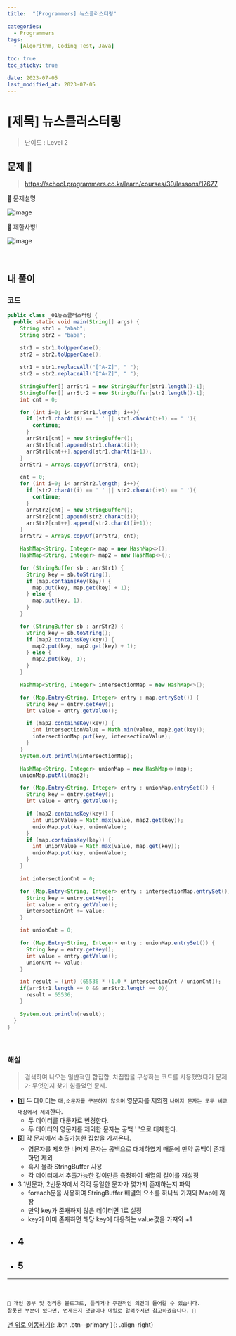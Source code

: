 ```yaml
---
title:  "[Programmers] 뉴스클러스터링" 

categories:
  - Programmers
tags:
  - [Algorithm, Coding Test, Java]

toc: true
toc_sticky: true

date: 2023-07-05
last_modified_at: 2023-07-05
---
```


# [제목] 뉴스클러스터링

> 난이도 : Level 2

## 문제 🎯

> <https://school.programmers.co.kr/learn/courses/30/lessons/17677>

📢 문제설명

![image](https://github.com/hwet-j/hwet-j.github.io/assets/81364742/60e5356d-ed93-4544-bfbd-553d61a62ace)

📢 제한사항!

![image](https://github.com/hwet-j/hwet-j.github.io/assets/81364742/50850118-cde8-4c28-9900-f47f131caf99)



<br>

## 내 풀이

### 코드

```java
public class _01뉴스클러스터링 {
  public static void main(String[] args) {
    String str1 = "abab";
    String str2 = "baba";
    
    str1 = str1.toUpperCase();
    str2 = str2.toUpperCase();

    str1 = str1.replaceAll("[^A-Z]", " ");
    str2 = str2.replaceAll("[^A-Z]", " ");

    StringBuffer[] arrStr1 = new StringBuffer[str1.length()-1];
    StringBuffer[] arrStr2 = new StringBuffer[str2.length()-1];
    int cnt = 0;

    for (int i=0; i< arrStr1.length; i++){
      if (str1.charAt(i) == ' ' || str1.charAt(i+1) == ' '){
        continue;
      }
      arrStr1[cnt] = new StringBuffer();
      arrStr1[cnt].append(str1.charAt(i));
      arrStr1[cnt++].append(str1.charAt(i+1));
    }
    arrStr1 = Arrays.copyOf(arrStr1, cnt);

    cnt = 0;
    for (int i=0; i< arrStr2.length; i++){
      if (str2.charAt(i) == ' ' || str2.charAt(i+1) == ' '){
        continue;
      }
      arrStr2[cnt] = new StringBuffer();
      arrStr2[cnt].append(str2.charAt(i));
      arrStr2[cnt++].append(str2.charAt(i+1));
    }
    arrStr2 = Arrays.copyOf(arrStr2, cnt);

    HashMap<String, Integer> map = new HashMap<>();
    HashMap<String, Integer> map2 = new HashMap<>();

    for (StringBuffer sb : arrStr1) {
      String key = sb.toString();
      if (map.containsKey(key)) {
        map.put(key, map.get(key) + 1);
      } else {
        map.put(key, 1);
      }
    }

    for (StringBuffer sb : arrStr2) {
      String key = sb.toString();
      if (map2.containsKey(key)) {
        map2.put(key, map2.get(key) + 1);
      } else {
        map2.put(key, 1);
      }
    }

    HashMap<String, Integer> intersectionMap = new HashMap<>();

    for (Map.Entry<String, Integer> entry : map.entrySet()) {
      String key = entry.getKey();
      int value = entry.getValue();

      if (map2.containsKey(key)) {
        int intersectionValue = Math.min(value, map2.get(key));
        intersectionMap.put(key, intersectionValue);
      }
    }
    System.out.println(intersectionMap);

    HashMap<String, Integer> unionMap = new HashMap<>(map);
    unionMap.putAll(map2);

    for (Map.Entry<String, Integer> entry : unionMap.entrySet()) {
      String key = entry.getKey();
      int value = entry.getValue();

      if (map2.containsKey(key)) {
        int unionValue = Math.max(value, map2.get(key));
        unionMap.put(key, unionValue);
      }
      if (map.containsKey(key)) {
        int unionValue = Math.max(value, map.get(key));
        unionMap.put(key, unionValue);
      }
    }

    int intersectionCnt = 0;

    for (Map.Entry<String, Integer> entry : intersectionMap.entrySet()) {
      String key = entry.getKey();
      int value = entry.getValue();
      intersectionCnt += value;
    }

    int unionCnt = 0;

    for (Map.Entry<String, Integer> entry : unionMap.entrySet()) {
      String key = entry.getKey();
      int value = entry.getValue();
      unionCnt += value;
    }

    int result = (int) (65536 * (1.0 * intersectionCnt / unionCnt));
    if(arrStr1.length == 0 && arrStr2.length == 0){
      result = 65536;
    }

    System.out.println(result);
  }
}
```

<br>

### 해설

> 검색하여 나오는 일반적인 합집합, 차집합을 구성하는 코드를 사용했었다가 문제가 무엇인지 찾기 힘들었던 문제.

- 1️⃣ 두 데이터는 `대,소문자를 구분하지 않으며` 영문자를 제외한 `나머지 문자는 모두 비교대상에서 제외`한다.
  - 두 데이터를 대문자로 변경한다. 
  - 두 데이터의 영문자를 제외한 문자는 공백 ' '으로 대체한다. 
- 2️⃣ 각 문자에서 추출가능한 집합을 가져온다.
  - 영문자를 제외한 나머지 문자는 공백으로 대체하였기 때문에 만약 공백이 존재하면 제외
  - 혹시 몰라 StringBuffer 사용
  - 각 데이터에서 추출가능한 길이만큼 측정하여 배열의 길이를 재설정
- 3️ 1번문자, 2번문자에서 각각 동일한 문자가 몇가지 존재하는지 파악
  - foreach문을 사용하여 StringBuffer 배열의 요소를 하나씩 가져와 Map에 저장
  - 만약 key가 존재하지 않은 데이터면 1로 설정
  - key가 이미 존재하면 해당 key에 대응하는 value값을 가져와 +1
- 4️ 
  - 
- 5️ 
  - 
  






***

<br> 

    📢 개인 공부 및 정리용 블로그로, 틀리거나 주관적인 의견이 들어갈 수 있습니다.
    잘못된 부분이 있다면, 언제든지 댓글이나 메일로 알려주시면 참고하겠습니다. 🔔

[맨 위로 이동하기](#){: .btn .btn--primary }{: .align-right}

